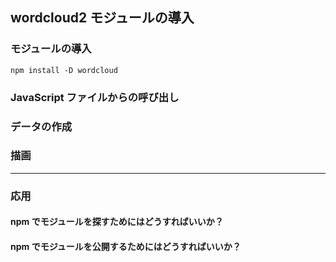 ## wordcloud2 モジュールの導入

### モジュールの導入

```console
npm install -D wordcloud
```

### JavaScript ファイルからの呼び出し

### データの作成

### 描画

---

### 応用

#### npm でモジュールを探すためにはどうすればいいか？

#### npm でモジュールを公開するためにはどうすればいいか？
